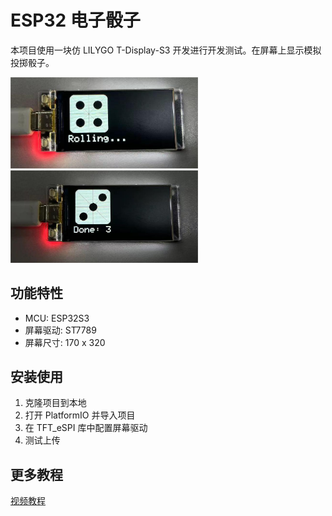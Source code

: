 # ESP32 电子骰子

本项目使用一块仿 LILYGO T-Display-S3 开发进行开发测试。在屏幕上显示模拟投掷骰子。

<img src="./images/img2.jpg" width=300/>
<img src="./images/img1.jpg" width=300/>

## 功能特性
- MCU: ESP32S3
- 屏幕驱动: ST7789
- 屏幕尺寸: 170 x 320

## 安装使用

1. 克隆项目到本地
2. 打开 PlatformIO 并导入项目
3. 在 TFT_eSPI 库中配置屏幕驱动
4. 测试上传

## 更多教程
<a href="#">视频教程</a>
